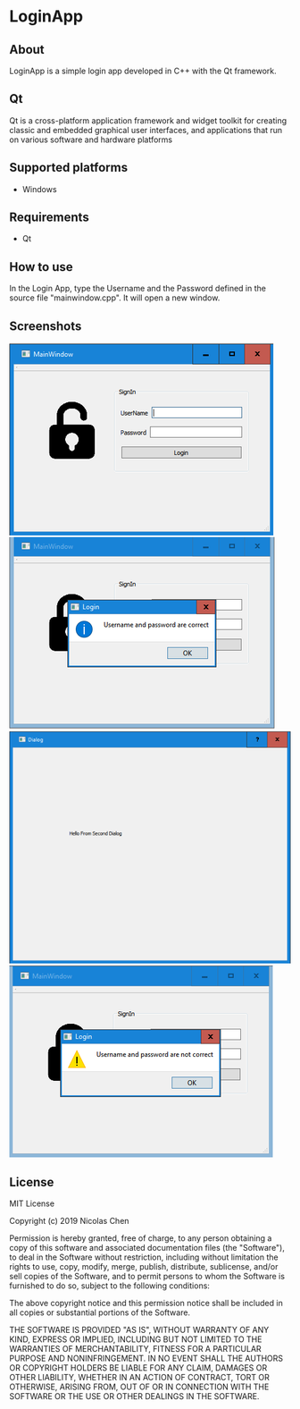 # LoginApp

## About
LoginApp is a simple login app developed in C++ with the Qt framework.

## Qt
Qt is a cross-platform application framework and widget toolkit for creating classic and embedded graphical user interfaces, and applications that run on various software and hardware platforms

## Supported platforms
- Windows

## Requirements
- Qt

## How to use
In the Login App, type the Username and the Password defined in the source file "mainwindow.cpp". It will open a new window.

## Screenshots
![image1]( https://github.com/nicolaschen1/LoginApp/blob/master/images/loginApp1.PNG)
![image2]( https://github.com/nicolaschen1/LoginApp/blob/master/images/loginApp2.PNG)
![image3]( https://github.com/nicolaschen1/LoginApp/blob/master/images/loginApp3.PNG)
![image4]( https://github.com/nicolaschen1/LoginApp/blob/master/images/loginApp4.PNG)

## License
MIT License

Copyright (c) 2019 Nicolas Chen

Permission is hereby granted, free of charge, to any person obtaining a copy
of this software and associated documentation files (the "Software"), to deal
in the Software without restriction, including without limitation the rights
to use, copy, modify, merge, publish, distribute, sublicense, and/or sell
copies of the Software, and to permit persons to whom the Software is
furnished to do so, subject to the following conditions:

The above copyright notice and this permission notice shall be included in all
copies or substantial portions of the Software.

THE SOFTWARE IS PROVIDED "AS IS", WITHOUT WARRANTY OF ANY KIND, EXPRESS OR
IMPLIED, INCLUDING BUT NOT LIMITED TO THE WARRANTIES OF MERCHANTABILITY,
FITNESS FOR A PARTICULAR PURPOSE AND NONINFRINGEMENT. IN NO EVENT SHALL THE
AUTHORS OR COPYRIGHT HOLDERS BE LIABLE FOR ANY CLAIM, DAMAGES OR OTHER
LIABILITY, WHETHER IN AN ACTION OF CONTRACT, TORT OR OTHERWISE, ARISING FROM,
OUT OF OR IN CONNECTION WITH THE SOFTWARE OR THE USE OR OTHER DEALINGS IN THE
SOFTWARE.
